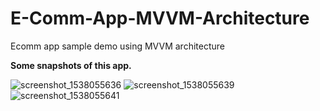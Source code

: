 # E-Comm-App-MVVM-Architecture
Ecomm app sample demo using MVVM architecture


**Some snapshots of this app.**

![screenshot_1538055636](https://user-images.githubusercontent.com/25124224/46150075-5ceacd00-c289-11e8-93f1-3ac9ea0e1e1f.png)
![screenshot_1538055639](https://user-images.githubusercontent.com/25124224/46150076-5e1bfa00-c289-11e8-94c2-a2759865d2a4.png)
![screenshot_1538055641](https://user-images.githubusercontent.com/25124224/46150077-5e1bfa00-c289-11e8-98fd-620c73762169.png)
